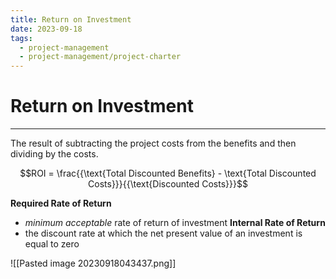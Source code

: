 ```yaml
---
title: Return on Investment
date: 2023-09-18
tags:
  - project-management
  - project-management/project-charter
---
```


# Return on Investment

---

The result of subtracting the project costs from the benefits and then dividing by the costs.

$$ROI = \frac{{\text{Total Discounted Benefits} - \text{Total Discounted Costs}}}{{\text{Discounted Costs}}}$$

**Required Rate of Return**
- _minimum acceptable_ rate of return of investment
**Internal Rate of Return**
- the discount rate at which the net present value of an investment is equal to zero

![[Pasted image 20230918043437.png]]